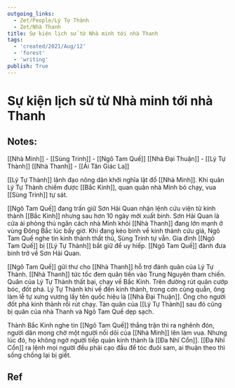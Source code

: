 ```yaml
---
outgoing_links:
  - Zet/People/Lý Tự Thành
  - Zet/Nhà Thanh
title: Sự kiện lịch sử từ Nhà minh tới nhà Thanh
tags:
  - 'created/2021/Aug/12'
  - 'forest'
  - 'writing'
publish: True
---
```

# Sự kiện lịch sử từ Nhà minh tới nhà Thanh

## Notes:
[[Nhà Minh]] - [[Sùng Trinh]] - [[Ngô Tam Quế]]
[[Nhà Đại Thuận]] - [[Lý Tự Thành]]
[[Nhà Thanh]] - [[Ái Tân Giác La]]

[[Lý Tự Thành]] lãnh đạo nông dân khởi nghĩa lật đổ [[Nhà Minh]]. Khi quân Lý Tự Thành chiếm được [[Bắc Kinh]], quan quân nhà Minh bỏ chạy, vua [[Sùng Trinh]] tự sát.

[[Ngô Tam Quế]] đang trấn giữ Sơn Hải Quan nhận lệnh cứu viện từ kinh thành [[Bắc Kinh]] nhưng sau hơn 10 ngày mới xuất binh. Sơn Hải Quan là cửa ải phòng thủ ngăn cách nhà Minh khỏi [[Nhà Thanh]] đang lớn mạnh ở vùng Đông Bắc lúc bấy giờ. Khi đang kéo binh về kinh thành cứu giá, Ngô Tam Quế nghe tin kinh thành thất thủ, Sùng Trinh tự vẫn. Gia đình [[Ngô Tam Quế]] bị [[Lý Tự Thành]] bắt giữ để uy hiếp. [[Ngô Tam Quế]] đành đưa binh trở về Sơn Hải Quan.

[[Ngô Tam Quế]] gửi thư cho [[Nhà Thanh]] hỗ trợ đánh quân của Lý Tự Thành. [[Nhà Thanh]] tức tốc đem quân tiến vào Trung Nguyên tham chiến. Quân của Lý Tự Thành thất bại, chạy về Bắc Kinh. Trên đường rút quân cướp bóc, đốt phá. Lý Tự Thành khi về đến kinh thành, trong cơn cùng quẫn, ông làm lễ tự xưng vương lấy tên quốc hiệu là [[Nhà Đại Thuận]]. Ông cho người đốt phá kinh thành rồi rút chạy. Tàn quân của [[Lý Tự Thành]] sau đó cũng bị quân của nhà Thanh và Ngô Tam Quế dẹp sạch.

Thành Bắc Kinh nghe tin [[Ngô Tam Quế]] thắng trận thì ra nghênh đón, người dân mong chờ một người nối dõi của [[Nhà Minh]] lên làm vua. Nhưng lúc đó, họ không ngờ người tiếp quản kinh thành là [[Đa Nhĩ Cổn]]. [[Đa Nhĩ Cổn]] ra lệnh mọi người đều phải cạo đầu để tóc đuôi sam, ai thuận theo thì sống chống lại bị giết.


## Ref
